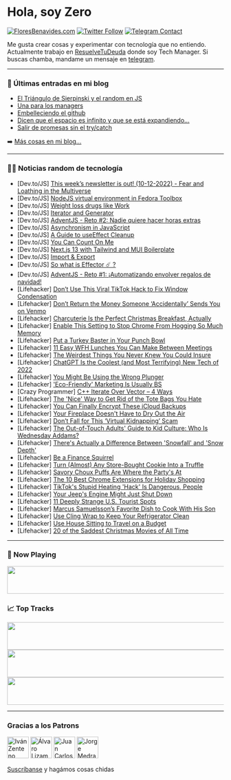 # Hola, soy Zero

[![FloresBenavides.com](https://img.shields.io/website?down_message=oops&label=MiBlog&style=for-the-badge&up_message=online&url=https%3A%2F%2Ffloresbenavides.com)](https://floresbenavides.com) [![Twitter Follow](https://img.shields.io/twitter/follow/ZeroDragon?color=%231DA1F2&label=Follow&logo=twitter&logoColor=ffffff&style=for-the-badge)](https://twitter.com/zerodragon) [![Telegram Contact](https://img.shields.io/badge/escr%C3%ADbeme-ZeroDragon-%2326A5E4?style=for-the-badge&logo=telegram)](https://t.me/zerodragon)

Me gusta crear cosas y experimentar con tecnología que no entiendo.
Actualmente trabajo en [ResuelveTuDeuda](http://github.com/resuelve) donde soy Tech Manager.
Si buscas chamba, mandame un mensaje en [telegram](https://t.me/zerodragon).

---

### 📕 Últimas entradas en mi blog
<!-- BLOG-POST-LIST:START -->
- [El Triángulo de Sierpinski y el random en JS](https://floresbenavides.com/el-triangulo-de-sierpinski-y-el-random-en-js/)
- [Una para los managers](https://floresbenavides.com/una-para-los-managers/)
- [Embelleciendo el github](https://floresbenavides.com/embelleciendo-el-github/)
- [Dicen que el espacio es infinito y que se está expandiendo…](https://floresbenavides.com/dicen-que-el-espacio-es-infinito-y-que-se-esta-expandiendo/)
- [Salir de promesas sin el try/catch](https://floresbenavides.com/salir-de-promesas-sin-el-try-catch/)
<!-- BLOG-POST-LIST:END -->

➡️ [Más cosas en mi blog...](https://floresbenavides.com)

---

### 👨‍💻 Noticias random de tecnología
<!-- TECH-POSTS:START -->
- [Dev.to/JS] [This week’s newsletter is out! &lpar;10-12-2022&rpar; - Fear and Loathing in the Multiverse](https://dev.to/mjgs/this-weeks-newsletter-is-out-10-12-2022-fear-and-loathing-in-the-multiverse-485h)
- [Dev.to/JS] [NodeJS virtual environment in Fedora Toolbox](https://dev.to/alantsui5/create-nodejs-virtual-environment-in-fedora-toolbox-56gp)
- [Dev.to/JS] [Weight loss drugs like Work](https://dev.to/reviewsfigur/weight-loss-drugs-like-work-2pgo)
- [Dev.to/JS] [Iterator and Generator](https://dev.to/kaziusan/iterator-and-generator-40nm)
- [Dev.to/JS] [AdventJS - Reto #2: Nadie quiere hacer horas extras](https://dev.to/joseayram/adventjs-reto2-nadie-quiere-hacer-horas-extras-ojj)
- [Dev.to/JS] [Asynchronism in JavaScript](https://dev.to/ernerdo/asynchronism-in-javascript-471a)
- [Dev.to/JS] [A Guide to useEffect Cleanup](https://dev.to/racheljoyh/a-guide-to-useeffect-cleanup-27dj)
- [Dev.to/JS] [You Can Count On Me](https://dev.to/megdiv/you-can-count-on-me-534j)
- [Dev.to/JS] [Next.js 13 with Tailwind and MUI Boilerplate](https://dev.to/serhii_kucherenko/nextjs-13-with-tailwind-and-mui-boilerplate-lhh)
- [Dev.to/JS] [Import &amp; Export](https://dev.to/yukinoyamiko/import-export-3ce3)
- [Dev.to/JS] [So what is Effector ☄️ ?](https://dev.to/js2me/so-what-is-effector--3fl1)
- [Dev.to/JS] [AdventJS - Reto #1: ¡Automatizando envolver regalos de navidad!](https://dev.to/joseayram/adventjs-reto-1-automatizando-envolver-regalos-de-navidad-3gb5)
- [Lifehacker] [Don’t Use This Viral TikTok Hack to Fix Window Condensation](https://lifehacker.com/don-t-use-this-viral-tiktok-hack-to-fix-window-condensa-1849877089)
- [Lifehacker] [Don’t Return the Money Someone ‘Accidentally’ Sends You on Venmo](https://lifehacker.com/don-t-return-the-money-someone-accidentally-sends-you-1849876552)
- [Lifehacker] [Charcuterie Is the Perfect Christmas Breakfast, Actually](https://lifehacker.com/charcuterie-is-the-perfect-christmas-breakfast-actuall-1849876608)
- [Lifehacker] [Enable This Setting to Stop Chrome From Hogging So Much Memory](https://lifehacker.com/enable-this-setting-to-stop-chrome-from-hogging-so-much-1849876138)
- [Lifehacker] [Put a Turkey Baster in Your Punch Bowl](https://lifehacker.com/put-a-turkey-baster-in-your-punch-bowl-1849876149)
- [Lifehacker] [11 Easy WFH Lunches You Can Make Between Meetings](https://lifehacker.com/11-easy-wfh-lunches-you-can-make-between-meetings-1849871913)
- [Lifehacker] [The Weirdest Things You Never Knew You Could Insure](https://lifehacker.com/the-weirdest-things-you-never-knew-you-could-insure-1849875325)
- [Lifehacker] [ChatGPT Is the Coolest &lpar;and Most Terrifying&rpar; New Tech of 2022](https://lifehacker.com/chatgpt-is-the-coolest-and-most-terrifying-new-tech-o-1849874899)
- [Lifehacker] [You Might Be Using the Wrong Plunger](https://lifehacker.com/you-might-be-using-the-wrong-plunger-1849875131)
- [Lifehacker] [&#39;Eco-Friendly&#39; Marketing Is Usually BS](https://lifehacker.com/eco-friendly-marketing-is-usually-bullshit-1849875042)
- [Crazy Programmer] [C++ Iterate Over Vector – 4 Ways](https://www.thecrazyprogrammer.com/2022/12/c-iterate-over-vector.html)
- [Lifehacker] [The &#39;Nice&#39; Way to Get Rid of the Tote Bags You Hate](https://lifehacker.com/the-nice-way-to-get-rid-of-the-tote-bags-you-hate-1849874545)
- [Lifehacker] [You Can Finally Encrypt These iCloud Backups](https://lifehacker.com/you-can-finally-encrypt-these-icloud-backups-1849873576)
- [Lifehacker] [Your Fireplace Doesn&#39;t Have to Dry Out the Air](https://lifehacker.com/your-fireplace-doesnt-have-to-dry-out-the-air-1849871595)
- [Lifehacker] [Don’t Fall for This ‘Virtual Kidnapping’ Scam](https://lifehacker.com/don-t-fall-for-this-virtual-kidnapping-scam-1849871660)
- [Lifehacker] [The Out-of-Touch Adults&#39; Guide to Kid Culture: Who Is Wednesday Addams?](https://lifehacker.com/the-out-of-touch-adults-guide-to-kid-culture-who-is-we-1849872960)
- [Lifehacker] [There&#39;s Actually a Difference Between &#39;Snowfall&#39; and &#39;Snow Depth&#39;](https://lifehacker.com/theres-actually-a-difference-between-snowfall-and-snow-1849873485)
- [Lifehacker] [Be a Finance Squirrel](https://lifehacker.com/be-a-finance-squirrel-1849871811)
- [Lifehacker] [Turn &lpar;Almost&rpar; Any Store-Bought Cookie Into a Truffle](https://lifehacker.com/turn-almost-any-store-bought-cookie-into-a-truffle-1849871666)
- [Lifehacker] [Savory Choux Puffs Are Where the Party&#39;s At](https://lifehacker.com/savory-choux-puffs-are-where-the-partys-at-1849871346)
- [Lifehacker] [The 10 Best Chrome Extensions for Holiday Shopping](https://lifehacker.com/the-10-best-chrome-extensions-for-holiday-shopping-1849869457)
- [Lifehacker] [TikTok&#39;s Stupid Heating &#39;Hack&#39; Is Dangerous, People](https://lifehacker.com/tiktoks-stupid-heating-hack-is-dangerous-people-1849870601)
- [Lifehacker] [Your Jeep&#39;s Engine Might Just Shut Down](https://lifehacker.com/these-jeeps-are-being-recalled-for-a-possible-sudden-en-1849870560)
- [Lifehacker] [11 Deeply Strange U.S. Tourist Spots](https://lifehacker.com/11-deeply-strange-u-s-tourist-spots-1849870496)
- [Lifehacker] [Marcus Samuelsson’s Favorite Dish to Cook With His Son](https://lifehacker.com/marcus-samuelsson-s-favorite-dish-to-cook-with-his-son-1849864949)
- [Lifehacker] [Use Cling Wrap to Keep Your Refrigerator Clean](https://lifehacker.com/use-cling-wrap-to-keep-your-refrigerator-clean-1849869857)
- [Lifehacker] [Use House Sitting to Travel on a Budget](https://lifehacker.com/use-house-sitting-to-travel-on-a-budget-1849869548)
- [Lifehacker] [20 of the Saddest Christmas Movies of All Time](https://lifehacker.com/20-of-the-saddest-christmas-movies-of-all-time-1849865801)<!-- TECH-POSTS:END -->

---

### 🎵 Now Playing
<a href="https://spotify-now-playing-dun.vercel.app/now-playing?open"><img src="https://spotify-now-playing-dun.vercel.app/now-playing" width="540" height="64"></a>

### 📈 Top Tracks
<a href="https://spotify-now-playing-dun.vercel.app/top-tracks?i=1&open"><img src="https://spotify-now-playing-dun.vercel.app/top-tracks?i=1" width="540" height="64"></a>
<a href="https://spotify-now-playing-dun.vercel.app/top-tracks?i=2&open"><img src="https://spotify-now-playing-dun.vercel.app/top-tracks?i=2" width="540" height="64"></a>
<a href="https://spotify-now-playing-dun.vercel.app/top-tracks?i=3&open"><img src="https://spotify-now-playing-dun.vercel.app/top-tracks?i=3" width="540" height="64"></a>

---

### Gracias a los Patrons
[<img src="https://avatars.githubusercontent.com/u/243380?v=4" alt="Iván Zenteno" width="50px">](https://github.com/k001) [<img src="https://avatars.githubusercontent.com/u/19955639?v=4" alt="Álvaro Lizama" width="50px">](https://github.com/alvarolizama) [<img src="https://avatars.githubusercontent.com/u/2718753?v=4" alt="Juan Carlos Ruiz" width="50px">](https://github.com/JuanCrg90) [<img src="https://avatars.githubusercontent.com/u/37025?v=4" alt="Jorge Medrano" width="50px">](https://github.com/h1pp1e) 

[Suscríbanse](https://www.patreon.com/zerodragon) y hagámos cosas chidas
